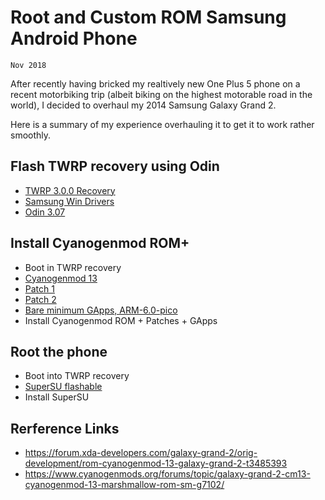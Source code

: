 <!-- markdownlint-disable no-inline-html -->

# Root and Custom ROM Samsung Android Phone

`Nov 2018`

After recently having bricked my realtively new One Plus 5 phone on a recent motorbiking trip (albeit biking on the highest motorable road in the world), I decided to overhaul my 2014 Samsung Galaxy Grand 2.

Here is a summary of my experience overhauling it to get it to work rather smoothly.

## Flash TWRP recovery using Odin

- [TWRP 3.0.0 Recovery](../files/android/TWRP_3-0-0.tar)
- [Samsung Win Drivers](../files/android/Samsung-Usb-Driver-v1.5.65.0.zip)
- [Odin 3.07](http://www.downloadodin.info/download-odin-3-07)

## Install Cyanogenmod ROM+

- Boot in TWRP recovery
- [Cyanogenmod 13](https://basketbuild.com/filedl/devs?dev=Adityaupreti&dl=Adityaupreti/cm-13.0-20161022-ms013g.zip)
- [Patch 1](../files/android/Vendor_2016_flashable.zip)
- [Patch 2](../files/android/Patch_and_Front_cam_Fix.zip)
- [Bare minimum GApps, ARM-6.0-pico](https://opengapps.org)
- Install Cyanogenmod ROM +  Patches + GApps

## Root the phone

- Boot into TWRP recovery
- [SuperSU flashable](../files/android/SuperSU-v2.82-201705271822.zip)
- Install SuperSU

## Rerference Links

- https://forum.xda-developers.com/galaxy-grand-2/orig-development/rom-cyanogenmod-13-galaxy-grand-2-t3485393
- https://www.cyanogenmods.org/forums/topic/galaxy-grand-2-cm13-cyanogenmod-13-marshmallow-rom-sm-g7102/
